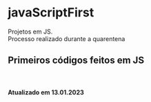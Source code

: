 # javaScriptFirst

Projetos em JS.     
Processo realizado durante a quarentena            
   
## Primeiros códigos feitos em JS         
<br> 
 
#### Atualizado em 13.01.2023 
   
